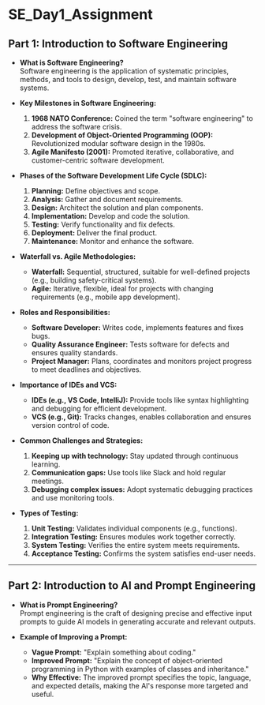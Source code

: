 # SE_Day1_Assignment

## Part 1: Introduction to Software Engineering

+ **What is Software Engineering?**  
  Software engineering is the application of systematic principles, methods, and tools to design, develop, test, and maintain software systems.

+ **Key Milestones in Software Engineering:**  
  1. **1968 NATO Conference:** Coined the term "software engineering" to address the software crisis.  
  2. **Development of Object-Oriented Programming (OOP):** Revolutionized modular software design in the 1980s.  
  3. **Agile Manifesto (2001):** Promoted iterative, collaborative, and customer-centric software development.

+ **Phases of the Software Development Life Cycle (SDLC):**  
  1. **Planning:** Define objectives and scope.  
  2. **Analysis:** Gather and document requirements.  
  3. **Design:** Architect the solution and plan components.  
  4. **Implementation:** Develop and code the solution.  
  5. **Testing:** Verify functionality and fix defects.  
  6. **Deployment:** Deliver the final product.  
  7. **Maintenance:** Monitor and enhance the software.

+ **Waterfall vs. Agile Methodologies:**  
  - **Waterfall:** Sequential, structured, suitable for well-defined projects (e.g., building safety-critical systems).  
  - **Agile:** Iterative, flexible, ideal for projects with changing requirements (e.g., mobile app development).  

+ **Roles and Responsibilities:**  
  - **Software Developer:** Writes code, implements features and fixes bugs.  
  - **Quality Assurance Engineer:** Tests software for defects and ensures quality standards.  
  - **Project Manager:** Plans, coordinates and monitors project progress to meet deadlines and objectives.

+ **Importance of IDEs and VCS:**  
  - **IDEs (e.g., VS Code, IntelliJ):** Provide tools like syntax highlighting and debugging for efficient development.  
  - **VCS (e.g., Git):** Tracks changes, enables collaboration and ensures version control of code.

+ **Common Challenges and Strategies:**  
  1. **Keeping up with technology:** Stay updated through continuous learning.  
  2. **Communication gaps:** Use tools like Slack and hold regular meetings.  
  3. **Debugging complex issues:** Adopt systematic debugging practices and use monitoring tools.

+ **Types of Testing:**  
  1. **Unit Testing:** Validates individual components (e.g., functions).  
  2. **Integration Testing:** Ensures modules work together correctly.  
  3. **System Testing:** Verifies the entire system meets requirements.  
  4. **Acceptance Testing:** Confirms the system satisfies end-user needs.

---

## Part 2: Introduction to AI and Prompt Engineering

+ **What is Prompt Engineering?**  
  Prompt engineering is the craft of designing precise and effective input prompts to guide AI models in generating accurate and relevant outputs.

+ **Example of Improving a Prompt:**  
  - **Vague Prompt:** "Explain something about coding."  
  - **Improved Prompt:** "Explain the concept of object-oriented programming in Python with examples of classes and inheritance."  
  - **Why Effective:** The improved prompt specifies the topic, language, and expected details, making the AI's response more targeted and useful.

